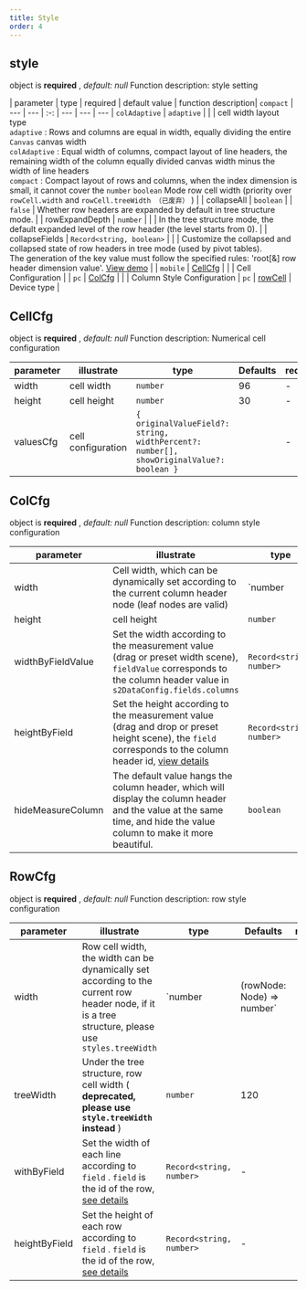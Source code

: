 ```yaml
---
title: Style
order: 4
---
```


## style

object is **required** , *default: null* Function description: style setting

\| parameter | type | required | default value | function description| `compact` | --- | --- | :-: | --- | --- | --- | `colAdaptive` | `adaptive` | | | cell width layout type\
`adaptive` : Rows and columns are equal in width, equally dividing the entire `Canvas` canvas width\
`colAdaptive` : Equal width of columns, compact layout of line headers, the remaining width of the column equally divided canvas width minus the width of line headers\
`compact` : Compact layout of rows and columns, when the index dimension is small, it cannot cover the `number` `boolean` Mode row cell width (priority over `rowCell.width` and `rowCell.treeWidth （已废弃）` ) | | collapseAll | `boolean` | | `false` | Whether row headers are expanded by default in tree structure mode. | | rowExpandDepth | `number` | | | In the tree structure mode, the default expanded level of the row header (the level starts from 0). | | collapseFields | `Record<string, boolean>` | | | Customize the collapsed and collapsed state of row headers in tree mode (used by pivot tables).\
The generation of the key value must follow the specified rules: 'root\[&] row header dimension value'. [View demo](/examples/basic/pivot#tree) | | `mobile` | [CellCfg](#cellcfg) | | | Cell Configuration | | `pc` | [ColCfg](#colcfg) | | | Column Style Configuration | `pc` | [rowCell](#rowcfg) | Device type |

## CellCfg

object is **required** , *default: null* Function description: Numerical cell configuration

| parameter | illustrate         | type                                                                                    | Defaults | required |
| --------- | ------------------ | --------------------------------------------------------------------------------------- | -------- | -------- |
| width     | cell width         | `number`                                                                                | 96       | -        |
| height    | cell height        | `number`                                                                                | 30       | -        |
| valuesCfg | cell configuration | `{ originalValueField?: string, widthPercent?: number[], showOriginalValue?: boolean }` |          | -        |

## ColCfg

object is **required** , *default: null* Function description: column style configuration

| parameter         | illustrate                                                                                                                                                                                                                                                                             | type                     | Defaults                    | required |
| ----------------- | -------------------------------------------------------------------------------------------------------------------------------------------------------------------------------------------------------------------------------------------------------------------------------------- | ------------------------ | --------------------------- | :------: |
| width             | Cell width, which can be dynamically set according to the current column header node (leaf nodes are valid)                                                                                                                                                                            | \`number                 | (colNode: Node) => number\` |          |
| height            | cell height                                                                                                                                                                                                                                                                            | `number`                 | 30                          |          |
| widthByFieldValue | Set the width according to the measurement value (drag or preset width scene), `fieldValue` corresponds to the column header value in `s2DataConfig.fields.columns`                                                                                                                    | `Record<string, number>` | -                           |          |
| heightByField     | Set the height according to the measurement value (drag and drop or preset height scene), the `field` corresponds to the column header id, [view details](/docs/manual/advanced/custom/cell-size#%E8%B0%83%E6%95%B4%E8%A1%8C%E5%A4%B4%E5%8D%95%E5%85%83%E6%A0%BC%E5%AE%BD%E9%AB%98) | `Record<string, number>` | -                           |          |
| hideMeasureColumn | The default value hangs the column header, which will display the column header and the value at the same time, and hide the value column to make it more beautiful.                                                                                                                   | `boolean`                | false                       |          |

## RowCfg

object is **required** , *default: null* Function description: row style configuration

| parameter     | illustrate                                                                                                                                                                                                                 | type                     | Defaults                    | required |
| ------------- | -------------------------------------------------------------------------------------------------------------------------------------------------------------------------------------------------------------------------- | ------------------------ | --------------------------- | :------: |
| width         | Row cell width, the width can be dynamically set according to the current row header node, if it is a tree structure, please use `styles.treeWidth`                                                                    | \`number                 | (rowNode: Node) => number\` |    96    |
| treeWidth | Under the tree structure, row cell width ( **deprecated, please use `style.treeWidth` instead** )                                                                                                                      | `number`                 | 120                         |          |
| withByField   | Set the width of each line according to `field` . `field` is the id of the row, [see details](/docs/manual/advanced/custom/cell-size#%E8%B0%83%E6%95%B4%E8%A1%8C%E5%A4%B4%E5%8D%95%E5%85%83%E6%A0%BC%E5%AE%BD%E9%AB%98) | `Record<string, number>` | -                           |          |
| heightByField | Set the height of each row according to `field` . `field` is the id of the row, [see details](/docs/manual/advanced/custom/cell-size#%E8%B0%83%E6%95%B4%E8%A1%8C%E5%A4%B4%E5%8D%95%E5%85%83%E6%A0%BC%E5%AE%BD%E9%AB%98) | `Record<string, number>` | -                           |          |
